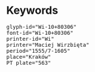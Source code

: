 # Keywords
<pre>
glyph-id="Wi-10+80306"
font-id="Wi-10+80306"
printer-id="Wi"
printer="Maciej Wirzbięta"
period="1555/7-1605"
place="Kraków"
PT plate="563"
</pre>
